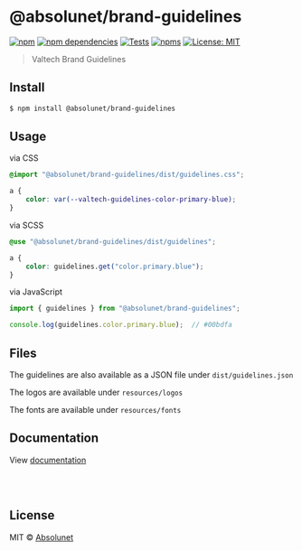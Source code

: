 # @absolunet/brand-guidelines

[![npm][npm-badge]][npm-url]
[![npm dependencies][dependencies-badge]][dependencies-url]
[![Tests][tests-badge]][tests-url]
[![npms][npms-badge]][npms-url]
[![License: MIT][license-badge]][license-url]

> Valtech Brand Guidelines


## Install

```bash
$ npm install @absolunet/brand-guidelines
```


## Usage

via CSS
```css
@import "@absolunet/brand-guidelines/dist/guidelines.css";

a {
	color: var(--valtech-guidelines-color-primary-blue);
}
```

via SCSS
```scss
@use "@absolunet/brand-guidelines/dist/guidelines";

a {
	color: guidelines.get("color.primary.blue");
}
```

via JavaScript
```js
import { guidelines } from "@absolunet/brand-guidelines";

console.log(guidelines.color.primary.blue);  // #00bdfa
```



## Files
The guidelines are also available as a JSON file under `dist/guidelines.json`

The logos are available under `resources/logos`

The fonts are available under `resources/fonts`



## Documentation

View [documentation](https://documentation.absolunet.com/brand-guidelines)






<br><br>

## License

MIT © [Absolunet](https://absolunet.com)

[npm-badge]:          https://img.shields.io/npm/v/@absolunet/brand-guidelines?style=flat-square
[dependencies-badge]: https://img.shields.io/david/absolunet/brand-guidelines?style=flat-square
[tests-badge]:        https://img.shields.io/github/workflow/status/absolunet/brand-guidelines/tests/production?label=tests&style=flat-square
[npms-badge]:         https://badges.npms.io/%40absolunet%2Fbrand-guidelines.svg?style=flat-square
[license-badge]:      https://img.shields.io/badge/license-MIT-green?style=flat-square

[npm-url]:          https://www.npmjs.com/package/@absolunet/brand-guidelines
[dependencies-url]: https://david-dm.org/absolunet/brand-guidelines
[tests-url]:        https://github.com/absolunet/brand-guidelines/actions?query=workflow%3Atests+branch%3Aproduction
[npms-url]:         https://npms.io/search?q=%40absolunet%2Fbrand-guidelines
[license-url]:      https://opensource.org/licenses/MIT
